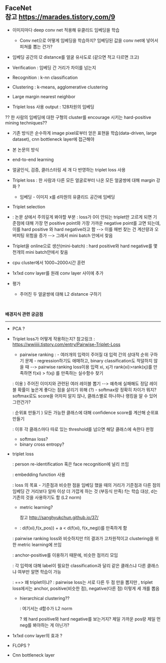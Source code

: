 **FaceNet** </br>
참고 <https://marades.tistory.com/9> 
---

* 이미지마다 deep conv net 적용해 유클리드 임베딩을 학습 
  - Conv net으로 어떻게 임베딩을 학습하지? 임베딩된 값을 conv net에 넣어서 피쳐를 뽑는 건가?

*  임베딩 공간의 l2 distance를 얼굴 유사도로 (같으면 적고 다르면 크고) 

  - Verification : 임베딩 간 거리가 차이를 넘는지

  - Recognition : k-nn classification

  - Clustering : k-means, agglomerative clustering 

* Large margin nearest neighbor

* Triplet loss 사용 output : 128차원의 임베딩 

?? 한 사람의 임베딩에 대한 구형의 cluster를 encourage 시키는 hard-positive mining techniques??

*  기존 방식은 순수하게 image pixel로부터 얻은 표현을 학습(data-driven, large dataset), cnn bottleneck layer에 접근해야  

*  본 논문의 방식

  - end-to-end learning 

  - 얼굴인식, 검증, 클러스터링 세 개 다 반영하는 triplet loss 사용 

  - Triplet loss : 한 사람과 다른 모든 얼굴로부터 나온 모든 얼굴쌍에 대해 margin 강화 ?
    - 임베딩 - 이미지 x를 d차원의 유클리드 공간에 임베딩 

-  Triplet selection
  - : 논문 상에서 주의깊게 봐야할 부분 
    : loss가 0이 안되는 triplet만 고르게 되면 기준점에 대해 가장 먼 positive point와 가장 가까운 negative point를 고면 되는데, 이를 hard positive 와 hard negative라고 함 --> 이를 매번 찾는 건 계산량과 오버피팅 위험을 증가 --> 그래서 mini batch 안에서 찾음 

-  Triplet을 online으로 생산(mini-batch) : hard positive와 hard negative를 몇 천개의 mini batch안에서 찾음  

- cpu cluster에서 1000~2000시간 훈련 

-  1x1xd conv layer를 원래 conv layer 사이에 추가 

- 평가
  - 주어진 두 얼굴쌍에 대해 L2 distance 구하기 

​        

 

**배경지식 관련 궁금점** 

---

-  PCA ?

- Triplet loss가 어떻게 작용하는지? 
  참고링크 : <https://wwiiiii.tistory.com/entry/Pairwise-Triplet-Loss> 
  - pairwise ranking 
    : - 여러개의 입력이 주어질 대 입력 간의 상대적 순위 구하기 문제 - regression하기도 애매하고, binary classification도 적덜하지 않을 때 --> pairwise ranking loss이용 입력 xi, xj가 rank(xi)>rank(xj)를 만족하면 f(xi) > f(xj) 를 만족하는 실수함수 찾기 

  : 이용 ) 주어진 이미지와 관련된 여러 레이블 뽑기 --> 예측에 실패해도 정답 레이블 확률이 높은게 좋다는 점을 살리기 위해 (?)  - softmax랑 정확히 차이가 뭐지? softmax로도 score을 어차피 알지 않나, 클래스별로 하나하나 랭킹을 알 수 있어 그런건가? 

  : 순위표 만들기 ) 모든 가능한 클래스에 대해 confidence score를 계산해 순위표 만들기  

  : 이후 각 클래스마다 따로 있는 threshold를 넘으면 해당 클래스에 속한다 판정 

  - softmax loss?
  - binary cross entropy? 

- triplet loss 

  : person re-identification 혹은 face recognition에 널리 쓰임 

  : embedding function 사용 

  : loss 의 목표 - 기준점과 비슷한 점을 임베딩 했을 때의 거리가 기준점과 다른 점의 임베딩 간 거리보다 알파 이상 더 가깝게 하는 것 (부등식 만족) f는 학습 대상, d는 기존의 것을 사용하기도 함 (L2 norm)

  - metric learning? 

    참고 <http://sanghyukchun.github.io/37/> 
   - : d(f(xi),f(x_pos)) + a < d(f(xi), f(x_neg))를 만족하게 함 

    : pairwise ranking loss와 비슷하지만 f의 결과가 고차원적이고 clustering을 위한 metric learning에 쓰임 

    : anchor-positive를 이용하기 때문에, 비슷한 점끼리 모임 

    : 각 입력에 대해 label이 필요한 classification과 달리 같은 클래스냐 다른 클래스냐 여부만 알면 학습이 가능 

    : ==> 왜 triplet이냐? : pairwise loss는 서로 다른 두 점 만을 뽑지만 , triplet loss에서는 anchor, positive(비슷한 점), negative(다른 점) 이렇게 세 개를 뽑음

    - hierarchical clustering??

	    : 여기서는 d함수가 L2 norm 

 		? 왜 hard positive와 hard negative를 보는거지? 제일 가까운 pos랑 제일 먼 neg를 봐야하는 게 아닌가?

- 1x1xd conv layer의 효과 ?

-  FLOPS ?

-  Cnn bottleneck layer
